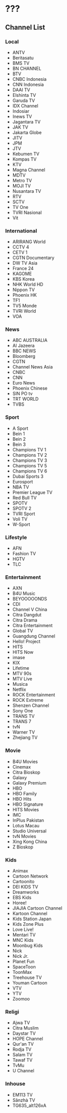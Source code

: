 # ???
## Channel List
### Local
* ANTV
* Beritasatu
* BMS TV
* BN CHANNEL
* BTV
* CNBC Indonesia
* CNN Indonesia
* DAAI TV
* Elshinta TV
* Garuda TV
* IDX Channel
* Indosiar
* Inews TV
* Jagantara TV
* JAK TV
* Jakarta Globe
* JITV
* JPM
* JTV
* Kebumen TV
* Kompas TV
* KTV
* Magna Channel
* MDTV
* Metro TV
* MOJI TV
* Nusantara TV
* RTV
* SCTV
* TV One
* TVRI Nasional
* Vit
### International
* ARIRANG World
* CCTV 4
* CETV 1
* CGTN Documentary
* DW TV Asia
* France 24
* KAGOME
* KBS Korea
* NHK World HD
* Nippon TV
* Phoenix HK
* TF1
* TV5 Monde
* TVRI World
* VOA
### News
* ABC AUSTRALIA
* Al Jazeera
* BBC NEWS
* Bloomberg
* CGTN
* Channel News Asia
* CNBC
* CNN
* Euro News
* Phoenix Chinese
* SIN PO tv
* TRT WORLD
* TVBS
### Sport
* A Sport
* Bein 1
* Bein 2
* Bein 3
* Champions TV 1
* Champions TV 2
* Champions TV 3
* Champions TV 5
* Champions TV 6
* Dubai Sports 3
* Eurosport
* NBA TV
* Premier League TV
* Red Bull TV
* SPOTV
* SPOTV 2
* TVRI Sport
* Voli TV
* W-Sport
### Lifestyle
* AFN
* Fashion TV
* HGTV
* TLC
### Entertainment
* AXN
* B4U Music
* BEYOOOOONDS
* CDI
* Channel V China
* Citra Dangdut
* Citra Drama
* Citra Entertainment
* Global TV
* Guangdung Channel
* Hello! Project
* HITS
* HITS Now
* imase
* KIX
* Lifetime
* MTV 90s
* MTV Live
* Musica
* Netflix
* ROCK Entertainment
* ROCK Extreme
* Shenzen Channel
* Sony One
* TRANS TV
* TRANS 7
* tvN
* Warner TV
* Zhejiang TV
### Movie
* B4U Movies
* Cinemax
* Citra Bioskop
* Galaxy
* Galaxy Premium
* HBO
* HBO Family
* HBO Hits
* HBO Signature
* HITS Movies
* IMC
* InPlus Pakistan
* Lotus Macau
* Studio Universal
* tvN Movies
* Xing Kong China
* Z Bioskop
### Kids
* Animax
* Cartoon Network
* Cartoonito
* DEI KIDS TV
* Dreamworks
* EBS Kids
* Horee!
* JIAJIA Cartoon Channel
* Kartoon Channel
* Kids Station Japan
* Kids Zone Plus
* Love Live!
* Mentari TV
* MNC Kids
* Moonbug Kids
* Nick
* Nick Jr.
* Planet Fun
* SpaceToon
* ToonMax
* Treehouse TV
* Youman Cartoon
* VTV
* YTV
* Zoomoo
### Religi
* Ajwa TV
* Citra Muslim
* Daystar TV
* HOPE Channel
* Qur'an TV
* Rodja TV
* Salam TV
* Tawaf TV
* TvMu
* U Channel
### Inhouse
* EM113 TV
* Sǎnzhà TV
* TG635_alt126xA
